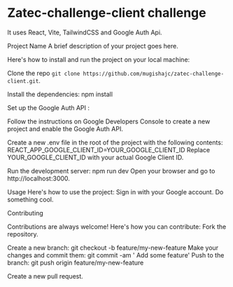 # Zatec-challenge-client challenge

It uses React, Vite, TailwindCSS and Google Auth Api.

Project Name A brief description of your project goes here. 

Here's how to install and run the project on your local machine: 

Clone the repo `git clone https://github.com/mugishajc/zatec-challenge-client.git`.

Install the dependencies: npm install

Set up the Google Auth API :

Follow the instructions on Google Developers Console to create a new project and enable the Google Auth API.

Create a new .env file in the root of the project with the following contents:
 REACT_APP_GOOGLE_CLIENT_ID=YOUR_GOOGLE_CLIENT_ID
 Replace YOUR_GOOGLE_CLIENT_ID with your actual Google Client ID.
 
 Run the development server: npm run dev 
 Open your browser and go to http://localhost:3000. 
 
 Usage Here's how to use the project: Sign in with your Google account.
 Do something cool. 
 
 Contributing 
 

 Contributions are always welcome! Here's how you can contribute: Fork the repository. 
 
 Create a new branch:  git checkout -b feature/my-new-feature 
 Make your changes and commit them:  git commit -am '
 Add some feature' Push to the branch: git push origin feature/my-new-feature
 
 Create a new pull request.
